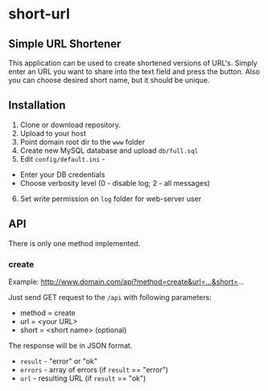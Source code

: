 # short-url
## Simple URL Shortener

This application can be used to create shortened versions of URL's.
Simply enter an URL you want to share into the text field and press the button.
Also you can choose desired short name, but it should be unique.

## Installation
1. Clone or download repository.
2. Upload to your host
3. Point domain root dir to the `www` folder
4. Create new MySQL database and upload `db/full.sql`
5. Edit `config/default.ini` - 
  + Enter your DB credentials
  + Choose verbosity level (0 - disable log; 2 - all messages)
6. Set write permission on `log` folder for web-server user

## API
There is only one method implemented.

### create

Example: http://www.domain.com/api?method=create&url=...&short=...

Just send GET request to the `/api` with following parameters:
* method = create
* url = \<your URL\>
* short = \<short name\> (optional)

The response will be in JSON format.
* `result` - "error" or "ok"
* `errors` - array of errors (if `result` == "error")
* `url` - resulting URL (if `result` == "ok")

